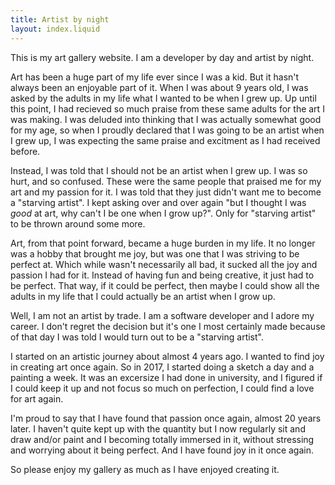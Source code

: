 ```yaml
---
title: Artist by night
layout: index.liquid
---
```


This is my art gallery website. I am a developer by day and artist by night.

Art has been a huge part of my life ever since I was a kid. But it hasn't always been an enjoyable part of it. When I was about 9 years old, I was asked by the adults in my life what I wanted to be when I grew up. Up until this point, I had recieved so much praise from these same adults for the art I was making. I was deluded into thinking that I was actually somewhat good for my age, so when I proudly declared that I was going to be an artist when I grew up, I was expecting the same praise and excitment as I had received before.

Instead, I was told that I should not be an artist when I grew up. I was so hurt, and so confused. These were the same people that praised me for my art and my passion for it. I was told that they just didn't want me to become a "starving artist". I kept asking over and over again "but I thought I was _good_ at art, why can't I be one when I grow up?". Only for "starving artist" to be thrown around some more.

Art, from that point forward, became a huge burden in my life. It no longer was a hobby that brought me joy, but was one that I was striving to be perfect at. Which while wasn't necessarily all bad, it sucked all the joy and passion I had for it. Instead of having fun and being creative, it just had to be perfect. That way, if it could be perfect, then maybe I could show all the adults in my life that I could actually be an artist when I grow up.

Well, I am not an artist by trade. I am a software developer and I adore my career. I don't regret the decision but it's one I most certainly made because of that day I was told I would turn out to be a "starving artist".

I started on an artistic journey about almost 4 years ago. I wanted to find joy in creating art once again. So in 2017, I started doing a sketch a day and a painting a week. It was an excersize I had done in university, and I figured if I could keep it up and not focus so much on perfection, I could find a love for art again.

I'm proud to say that I have found that passion once again, almost 20 years later. I haven't quite kept up with the quantity but I now regularly sit and draw and/or paint and I becoming totally immersed in it, without stressing and worrying about it being perfect. And I have found joy in it once again.

So please enjoy my gallery as much as I have enjoyed creating it.
